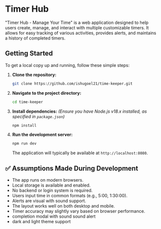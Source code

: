 # Timer Hub


"Timer Hub - Manage Your Time" is a web application designed to help users create, manage, and interact with multiple customizable timers. It allows for easy tracking of various activities, provides alerts, and maintains a history of completed timers.

## Getting Started

To get a local copy up and running, follow these simple steps:

1.  **Clone the repository:**
    ```bash
    git clone https://github.com/ishugoel21/time-keeper.git
    ```
2.  **Navigate to the project directory:**
    ```bash
    cd time-keeper
    ```
3.  **Install dependencies:**
    *(Ensure you have Node.js v18.x installed, as specified in `package.json`)*
    ```bash
    npm install
    ```
4.  **Run the development server:**
    ```bash
    npm run dev
    ```
    The application will typically be available at `http://localhost:8080`.

## ✅ Assumptions Made During Development

- The app runs on modern browsers.
- Local storage is available and enabled.
- No backend or login system is required.
- Users input time in common formats (e.g., 5:00, 1:30:00).
- Alerts are visual with sound support.
- The layout works well on both desktop and mobile.
- Timer accuracy may slightly vary based on browser performance.
- completion modal with sound sound alert
- dark and light theme support


